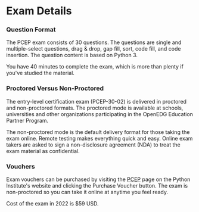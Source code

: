 # Exam Details

### Question Format

The PCEP exam consists of 30 questions. The questions are single and multiple-select questions, drag & drop, gap fill, sort, code fill, and code insertion. The question content is based on Python 3.

You have 40 minutes to complete the exam, which is more than plenty if you've studied the material.

### Proctored Versus Non-Proctored

The entry-level certification exam (PCEP-30-02) is delivered in proctored and non-proctored formats. The proctored mode is available at schools, universities and other organizations participating in the OpenEDG Education Partner Program.

The non-proctored mode is the default delivery format for those taking the exam online. Remote testing makes everything quick and easy. Online exam takers are asked to sign a non-disclosure agreement (NDA) to treat the exam material as confidential.

### Vouchers

Exam vouchers can be purchased by visiting the [PCEP](https://pythoninstitute.org/pcep) page on the Python Institute's website and clicking the Purchase Voucher button. The exam is non-proctored so you can take it online at anytime you feel ready.

Cost of the exam in 2022 is $59 USD.
